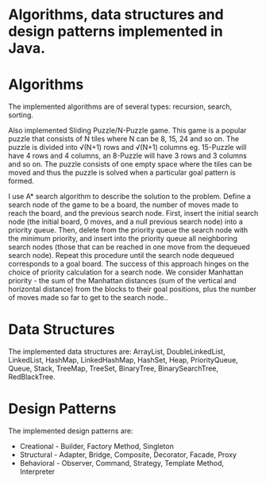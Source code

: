 # Algorithms, data structures and design patterns implemented in Java.


# Algorithms
The implemented algorithms are of several types: recursion, search, sorting.
  
Also implemented Sliding Puzzle/N-Puzzle game.
This game is a popular puzzle that consists of N tiles where N can be 8, 15, 24 and so on. The puzzle is divided into √(N+1) rows and √(N+1) columns eg. 15-Puzzle will have 4 rows and 4 columns, an 8-Puzzle will have 3 rows and 3 columns and so on. The puzzle consists of one empty space where the tiles can be moved and thus the puzzle is solved when a particular goal pattern is formed.

I use A* search algorithm to describe the solution to the problem. Define a search node of the game to be a board, the number of moves made to reach the board, and the previous search node. First, insert the initial search node (the initial board, 0 moves, and a null previous search node) into a priority queue. Then, delete from the priority queue the search node with the minimum priority, and insert into the priority queue all neighboring search nodes (those that can be reached in one move from the dequeued search node). Repeat this procedure until the search node dequeued corresponds to a goal board. The success of this approach hinges on the choice of priority calculation for a search node. We consider Manhattan priority - the sum of the Manhattan distances (sum of the vertical and horizontal distance) from the blocks to their goal positions, plus the number of moves made so far to get to the search node..

# Data Structures
The implemented data structures are: ArrayList, DoubleLinkedList, LinkedList, HashMap, LinkedHashMap, HashSet, Heap, PriorityQueue, Queue, Stack, TreeMap, TreeSet, BinaryTree, BinarySearchTree, RedBlackTree.

# Design Patterns
The implemented design patterns are: 
* Creational - Builder, Factory Method, Singleton
* Structural - Adapter, Bridge, Composite, Decorator, Facade, Proxy
* Behavioral - Observer, Command, Strategy, Template Method, Interpreter
